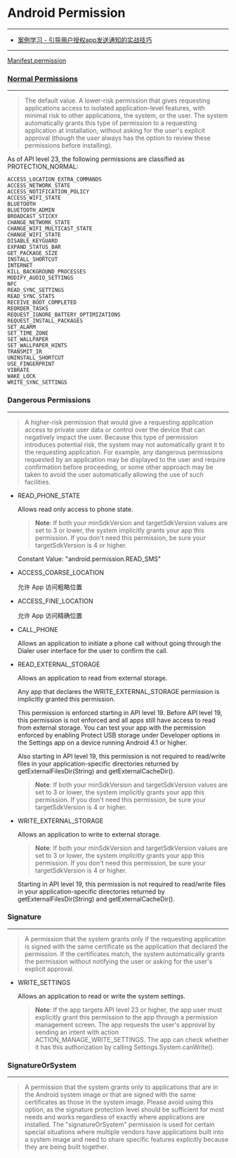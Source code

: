 # Android Permission

---

 - [案例学习 - 引导用户授权app发送通知的实战技巧](http://www.beforweb.com/node/758?hmsr=toutiao.io&utm_medium=toutiao.io&utm_source=toutiao.io)

---

[Manifest.permission](http://developer.android.com/reference/android/Manifest.permission.html)

### [Normal Permissions](http://developer.android.com/guide/topics/security/normal-permissions.html)
---

> The default value. A lower-risk permission that gives requesting applications access to isolated application-level features, with minimal risk to other applications, the system, or the user. The system automatically grants this type of permission to a requesting application at installation, without asking for the user's explicit approval (though the user always has the option to review these permissions before installing).

As of API level 23, the following permissions are classified as PROTECTION_NORMAL:

```
ACCESS_LOCATION_EXTRA_COMMANDS
ACCESS_NETWORK_STATE
ACCESS_NOTIFICATION_POLICY
ACCESS_WIFI_STATE
BLUETOOTH
BLUETOOTH_ADMIN
BROADCAST_STICKY
CHANGE_NETWORK_STATE
CHANGE_WIFI_MULTICAST_STATE
CHANGE_WIFI_STATE
DISABLE_KEYGUARD
EXPAND_STATUS_BAR
GET_PACKAGE_SIZE
INSTALL_SHORTCUT
INTERNET
KILL_BACKGROUND_PROCESSES
MODIFY_AUDIO_SETTINGS
NFC
READ_SYNC_SETTINGS
READ_SYNC_STATS
RECEIVE_BOOT_COMPLETED
REORDER_TASKS
REQUEST_IGNORE_BATTERY_OPTIMIZATIONS
REQUEST_INSTALL_PACKAGES
SET_ALARM
SET_TIME_ZONE
SET_WALLPAPER
SET_WALLPAPER_HINTS
TRANSMIT_IR
UNINSTALL_SHORTCUT
USE_FINGERPRINT
VIBRATE
WAKE_LOCK
WRITE_SYNC_SETTINGS
```

### Dangerous Permissions
---

> A higher-risk permission that would give a requesting application access to private user data or control over the device that can negatively impact the user. Because this type of permission introduces potential risk, the system may not automatically grant it to the requesting application. For example, any dangerous permissions requested by an application may be displayed to the user and require confirmation before proceeding, or some other approach may be taken to avoid the user automatically allowing the use of such facilities.

- READ\_PHONE\_STATE

	Allows read only access to phone state.
	> **Note**: If both your minSdkVersion and targetSdkVersion values are set to 3 or lower, the system implicitly grants your app this permission. If you don't need this permission, be sure your targetSdkVersion is 4 or higher.

	Constant Value: "android.permission.READ_SMS"

- ACCESS\_COARSE\_LOCATION

	允许 App 访问粗略位置

- ACCESS\_FINE\_LOCATION

	允许 App 访问精确位置

- CALL_PHONE

	Allows an application to initiate a phone call without going through the Dialer user interface for the user to confirm the call.

- READ\_EXTERNAL\_STORAGE

	Allows an application to read from external storage.

	Any app that declares the WRITE_EXTERNAL_STORAGE permission is implicitly granted this permission.

	This permission is enforced starting in API level 19. Before API level 19, this permission is not enforced and all apps still have access to read from external storage. You can test your app with the permission enforced by enabling Protect USB storage under Developer options in the Settings app on a device running Android 4.1 or higher.

	Also starting in API level 19, this permission is not required to read/write files in your application-specific directories returned by getExternalFilesDir(String) and getExternalCacheDir().

	> **Note**: If both your minSdkVersion and targetSdkVersion values are set to 3 or lower, the system implicitly grants your app this permission. If you don't need this permission, be sure your targetSdkVersion is 4 or higher.

- WRITE\_EXTERNAL\_STORAGE

	Allows an application to write to external storage.

	> **Note**: If both your minSdkVersion and targetSdkVersion values are set to 3 or lower, the system implicitly grants your app this permission. If you don't need this permission, be sure your targetSdkVersion is 4 or higher.

	Starting in API level 19, this permission is not required to read/write files in your application-specific directories returned by getExternalFilesDir(String) and getExternalCacheDir().

### Signature
---

> A permission that the system grants only if the requesting application is signed with the same certificate as the application that declared the permission. If the certificates match, the system automatically grants the permission without notifying the user or asking for the user's explicit approval.

- WRITE_SETTINGS

	Allows an application to read or write the system settings.

	> **Note**: If the app targets API level 23 or higher, the app user must explicitly grant this permission to the app through a permission management screen. The app requests the user's approval by sending an intent with action ACTION_MANAGE_WRITE_SETTINGS. The app can check whether it has this authorization by calling Settings.System.canWrite().

### SignatureOrSystem
---

> A permission that the system grants only to applications that are in the Android system image or that are signed with the same certificates as those in the system image. Please avoid using this option, as the signature protection level should be sufficient for most needs and works regardless of exactly where applications are installed. The "signatureOrSystem" permission is used for certain special situations where multiple vendors have applications built into a system image and need to share specific features explicitly because they are being built together.

	
